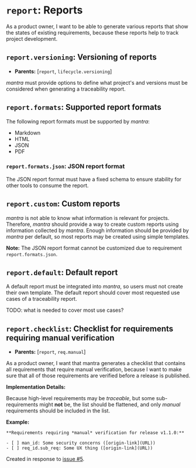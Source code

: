 # `report`: Reports

As a product owner, I want to be able to generate various reports that show the states of existing requirements,
because these reports help to track project development.

## `report.versioning`: Versioning of reports

- **Parents:** [`report`, `lifecycle.versioning`]

*mantra* must provide options to define what project's and versions must be considered when generating a traceability report.

## `report.formats`: Supported report formats

The following report formats must be supported by *mantra*:

- Markdown
- HTML
- JSON
- PDF

### `report.formats.json`: JSON report format

The JSON report format must have a fixed schema to ensure stability
for other tools to consume the report.

## `report.custom`: Custom reports

*mantra* is not able to know what information is relevant for projects.
Therefore, *mantra* should provide a way to create custom reports using information collected by *mantra*.
Enough information should be provided by *mantra* per default, so most reports may be created using simple templates.

**Note:** The JSON report format cannot be customized due to requirement `report.formats.json`.

## `report.default`: Default report

A default report must be integrated into *mantra*, so users must not create
their own template.
The default report should cover most requested use cases of a traceability report.

TODO: what is needed to cover most use cases?

## `report.checklist`: Checklist for requirements requiring manual verification

- **Parents:** [`report`, `req.manual`]

As a product owner, I want that mantra generates a checklist that contains all requirements that require manual verification,
because I want to make sure that all of those requirements are verified before a release is published.

**Implementation Details:**

Because high-level requirements may be *traceable*, but some sub-requirements might **not** be,
the list should be flattened, and only *manual* requirements should be included in the list.

**Example:**

```
**Requirements requiring *manual* verification for release v1.1.0:**

- [ ] man_id: Some security concerns ([origin-link](URL))
- [ ] req_id.sub_req: Some UX thing ([origin-link](URL))
```

Created in response to [issue #5](https://github.com/mhatzl/mantra/issues/5).
